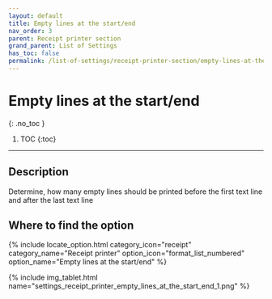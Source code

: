 ```yaml
---
layout: default
title: Empty lines at the start/end
nav_order: 3
parent: Receipt printer section
grand_parent: List of Settings
has_toc: false
permalink: /list-of-settings/receipt-printer-section/empty-lines-at-the-start-end
---
```


# Empty lines at the start/end
{: .no_toc }

1. TOC
{:toc}

---

## Description
Determine, how many empty lines should be printed before the first text line and after the last text line

## Where to find the option
{% include locate_option.html category_icon="receipt" category_name="Receipt printer" option_icon="format_list_numbered" option_name="Empty lines at the start/end" %}

{% include img_tablet.html name="settings_receipt_printer_empty_lines_at_the_start_end_1.png" %}